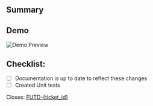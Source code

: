 ## Summary

## Demo
![Demo Preview]()

## Checklist:
- [ ] Documentation is up to date to reflect these changes
- [ ] Created Unit tests

Closes: [FUTD-{ticket_id}](https://callstackio.atlassian.net/browse/FUTD-{ticket_id})

